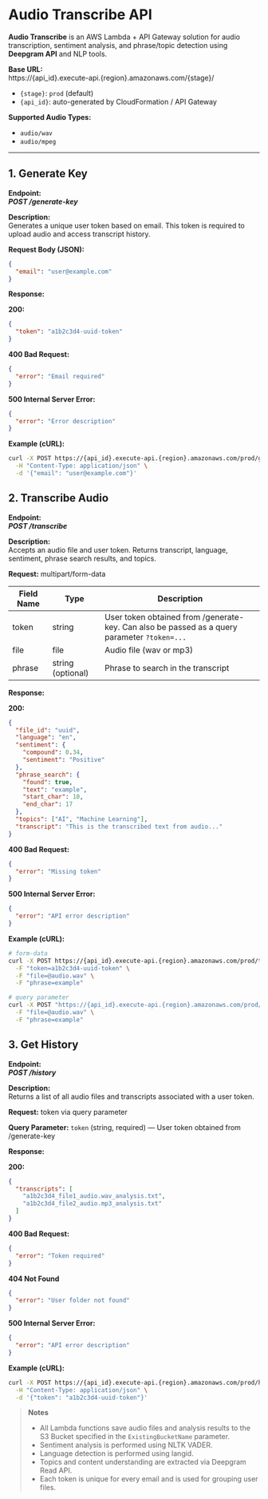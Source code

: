 # Audio Transcribe API

**Audio Transcribe** is an AWS Lambda + API Gateway solution for audio transcription, sentiment analysis, and phrase/topic detection using **Deepgram API** and NLP tools.

**Base URL:**  
https://{api_id}.execute-api.{region}.amazonaws.com/{stage}/

- `{stage}`: `prod` (default)
- `{api_id}`: auto-generated by CloudFormation / API Gateway

**Supported Audio Types:**
- `audio/wav`
- `audio/mpeg`
---

## **1. Generate Key**

**Endpoint:**  
***POST /generate-key***

**Description:**  
Generates a unique user token based on email. This token is required to upload audio and access transcript history.

**Request Body (JSON):**
```json
{
  "email": "user@example.com"
}
```
**Response:**

**200:**  
```json
{
  "token": "a1b2c3d4-uuid-token"
}
```

**400 Bad Request:**
```json
{
  "error": "Email required"
}
```

**500 Internal Server Error:**
```json
{
  "error": "Error description"
}
```

**Example (cURL):**
```bash
curl -X POST https://{api_id}.execute-api.{region}.amazonaws.com/prod/generate-key \
  -H "Content-Type: application/json" \
  -d '{"email": "user@example.com"}'
```

## **2. Transcribe Audio**

**Endpoint:**  
***POST /transcribe***

**Description:**  
Accepts an audio file and user token. Returns transcript, language, sentiment, phrase search results, and topics.

**Request:** multipart/form-data

| Field Name | Type            | Description                              |
|------------|----------------|------------------------------------------|
| token      | string          | User token obtained from /generate-key. Can also be passed as a query parameter `?token=...` |
| file       | file            | Audio file (wav or mp3)                  |
| phrase     | string (optional)| Phrase to search in the transcript       |

**Response:**

**200:**
```json
{
  "file_id": "uuid",
  "language": "en",
  "sentiment": {
    "compound": 0.34,
    "sentiment": "Positive"
  },
  "phrase_search": {
    "found": true,
    "text": "example",
    "start_char": 10,
    "end_char": 17
  },
  "topics": ["AI", "Machine Learning"],
  "transcript": "This is the transcribed text from audio..."
}
```

**400 Bad Request:**
```json
{
  "error": "Missing token"
}
```

**500 Internal Server Error:**
```json
{
  "error": "API error description"
}
```

**Example (cURL):**
```bash
# form-data
curl -X POST https://{api_id}.execute-api.{region}.amazonaws.com/prod/transcribe \
  -F "token=a1b2c3d4-uuid-token" \
  -F "file=@audio.wav" \
  -F "phrase=example"

# query parameter
curl -X POST "https://{api_id}.execute-api.{region}.amazonaws.com/prod/transcribe?token=a1b2c3d4-uuid-token" \
  -F "file=@audio.wav" \
  -F "phrase=example"
```
## **3. Get History**

**Endpoint:**  
***POST /history***

**Description:**  
Returns a list of all audio files and transcripts associated with a user token.


**Request:** token via query parameter

**Query Parameter:**
    `token` (string, required) — User token obtained from /generate-key

**Response:**

**200:**
```json
{
  "transcripts": [
    "a1b2c3d4_file1_audio.wav_analysis.txt",
    "a1b2c3d4_file2_audio.mp3_analysis.txt"
  ]
}
```

**400 Bad Request:**
```json
{
  "error": "Token required"
}
```

**404 Not Found**
```json
{
  "error": "User folder not found"
}
```
**500 Internal Server Error:**
```json
{
  "error": "API error description"
}
```

**Example (cURL):**
```bash
curl -X POST https://{api_id}.execute-api.{region}.amazonaws.com/prod/history \
  -H "Content-Type: application/json" \
  -d '{"token": "a1b2c3d4-uuid-token"}'
```

> **Notes**
>
> - All Lambda functions save audio files and analysis results to the S3 Bucket specified in the `ExistingBucketName` parameter.
> - Sentiment analysis is performed using NLTK VADER.
> - Language detection is performed using langid.
> - Topics and content understanding are extracted via Deepgram Read API.
> - Each token is unique for every email and is used for grouping user files.
